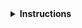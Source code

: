 <details>
<summary><strong>Instructions</strong></summary>

Thanks for contributing! :heart:
Before submitting this PR, please make sure:

- [ ] Your code builds clean without any errors or warnings
  
You may delete these instructions from your comment.

\- Escience Center Digital Skills
</details>
